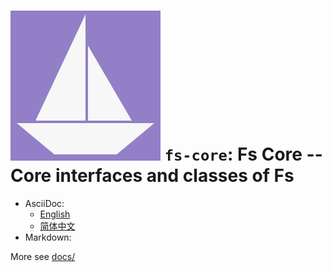 # ![Fs Core](../logo.svg) `fs-core`: Fs Core -- Core interfaces and classes of Fs

- AsciiDoc:
  * [English](docs/DOCUMENTATION_en.adoc)
  * [简体中文](docs/DOCUMENTATION_zh.adoc)
- Markdown:

More see [docs/](docs/)